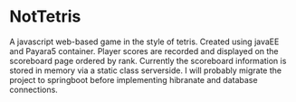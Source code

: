 # NotTetris
A javascript web-based game in the style of tetris. Created using javaEE and Payara5 container.
Player scores are recorded and displayed on the scoreboard page ordered by rank.
Currently the scoreboard information is stored in memory via a static class serverside.
I will probably migrate the project to springboot before implementing hibranate and database connections.  



